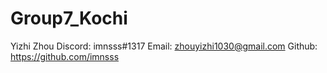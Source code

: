 # Group7_Kochi
Yizhi Zhou
	Discord: imnsss#1317
	Email: zhouyizhi1030@gmail.com
	Github: https://github.com/imnsss

